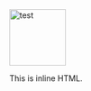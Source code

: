 <div>
    <img src="https://example.com/test.png" width=100 height=100 alt="test">
</div>

This is <span>inline</span> HTML.

